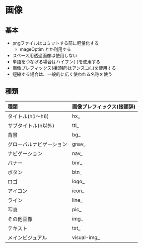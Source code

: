 画像
================
基本
-----------------
+ pngファイルはコミットする前に軽量化する
  + mageOptim とか利用する
+ スペース用透過画像は使用しない
+ 単語をつなげる場合はハイフン(-)を使用する  
+ 画像プレフィックス(接頭辞)はアンスコ(_)を使用する
+ 短縮する場合は、一般的に広く使われる名称を使う


種類
-----------------

| 種類 | 画像プレフィックス(接頭辞)| 
|:-----|:-----|
| タイトル(h1〜h6)| hx_ |
| サブタイトル(h以外) |ttl_ |
| 背景 | bg_ |
| グローバルナビゲーション | gnav_ |
| ナビゲーション | nav_ |
| バナー | bnr_ |
| ボタン | btn_ |
| ロゴ | logo_ |
| アイコン | icon_ |
| ライン | line_ |
| 写真 | pic_ |
| その他画像 |img_ |
| テキスト | txt_ |
| メインビジュアル | visual-img_ |
